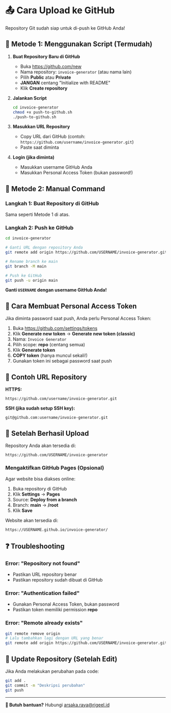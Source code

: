 # 📤 Cara Upload ke GitHub

Repository Git sudah siap untuk di-push ke GitHub Anda!

## 🚀 Metode 1: Menggunakan Script (Termudah)

1. **Buat Repository Baru di GitHub**
   - Buka https://github.com/new
   - Nama repository: `invoice-generator` (atau nama lain)
   - Pilih **Public** atau **Private**
   - **JANGAN** centang "Initialize with README"
   - Klik **Create repository**

2. **Jalankan Script**
   ```bash
   cd invoice-generator
   chmod +x push-to-github.sh
   ./push-to-github.sh
   ```

3. **Masukkan URL Repository**
   - Copy URL dari GitHub (contoh: `https://github.com/username/invoice-generator.git`)
   - Paste saat diminta

4. **Login (jika diminta)**
   - Masukkan username GitHub Anda
   - Masukkan Personal Access Token (bukan password!)

## 🔧 Metode 2: Manual Command

### Langkah 1: Buat Repository di GitHub
Sama seperti Metode 1 di atas.

### Langkah 2: Push ke GitHub
```bash
cd invoice-generator

# Ganti URL dengan repository Anda
git remote add origin https://github.com/USERNAME/invoice-generator.git

# Rename branch ke main
git branch -M main

# Push ke GitHub
git push -u origin main
```

**Ganti `USERNAME` dengan username GitHub Anda!**

## 🔑 Cara Membuat Personal Access Token

Jika diminta password saat push, Anda perlu Personal Access Token:

1. Buka https://github.com/settings/tokens
2. Klik **Generate new token** → **Generate new token (classic)**
3. Nama: `Invoice Generator`
4. Pilih scope: **repo** (centang semua)
5. Klik **Generate token**
6. **COPY token** (hanya muncul sekali!)
7. Gunakan token ini sebagai password saat push

## 📝 Contoh URL Repository

**HTTPS:**
```
https://github.com/username/invoice-generator.git
```

**SSH (jika sudah setup SSH key):**
```
git@github.com:username/invoice-generator.git
```

## 🎯 Setelah Berhasil Upload

Repository Anda akan tersedia di:
```
https://github.com/USERNAME/invoice-generator
```

### Mengaktifkan GitHub Pages (Opsional)

Agar website bisa diakses online:

1. Buka repository di GitHub
2. Klik **Settings** → **Pages**
3. Source: **Deploy from a branch**
4. Branch: **main** → **/root**
5. Klik **Save**

Website akan tersedia di:
```
https://USERNAME.github.io/invoice-generator/
```

## ❓ Troubleshooting

### Error: "Repository not found"
- Pastikan URL repository benar
- Pastikan repository sudah dibuat di GitHub

### Error: "Authentication failed"
- Gunakan Personal Access Token, bukan password
- Pastikan token memiliki permission **repo**

### Error: "Remote already exists"
```bash
git remote remove origin
# Lalu tambahkan lagi dengan URL yang benar
git remote add origin https://github.com/USERNAME/invoice-generator.git
```

## 🔄 Update Repository (Setelah Edit)

Jika Anda melakukan perubahan pada code:

```bash
git add .
git commit -m "Deskripsi perubahan"
git push
```

---

**📧 Butuh bantuan?** Hubungi arsaka.raya@rigeel.id
